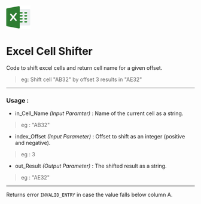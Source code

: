 ![alt text](https://github.com/alexthomas96/Excel_Cell_Shifter/blob/master/excelicon.png "Image Source : https://www.flaticon.com/free-icon/excel_732220#term=excel&page=1&position=1")


# Excel Cell Shifter 
Code to shift excel cells and return cell name for a given offset. 
> eg: Shift cell "AB32" by offset 3 results in "AE32"

***

### Usage : 
* in_Cell_Name _(Input Paramter)_ : Name of the current cell as a string. 
> eg : "AB32"
                                
* index_Offset _(Input Parameter)_ : Offset to shift as an integer (positive and negative).
> eg : 3
                                 
* out_Result _(Output Parameter)_ : The shifted result as a string.
> eg : "AE32"

***

Returns error `INVALID_ENTRY` in case the value falls below column A. 
